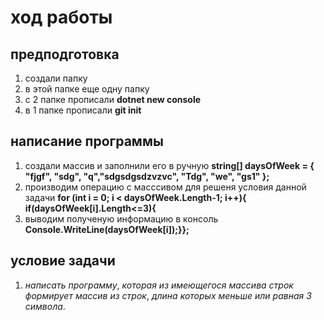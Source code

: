# ход работы 
## предподготовка 
  1. создали папку 
  2. в этой папке еще одну папку 
  3. с 2 папке прописали **dotnet new console**
  4. в 1 папке прописали **git init** 
## написание программы 
  1. создали массив и заполнили его в ручную
**string[] daysOfWeek = { "fjgf", "sdg", "q","sdgsdgsdzvzvc", "Tdg", "we", "gs1" };** 
  2. производим операцию с масссивом для решеня условия данной задачи 
**for (int i = 0; i < daysOfWeek.Length-1; i++){**
 **if(daysOfWeek[i].Length<=3){**
  3. выводим полученую информацию в консоль 
**Console.WriteLine(daysOfWeek[i]);}};**
## условие задачи
1. *написать* *программу*, *которая*  *из* *имеющегося* *массива* *строк* *формирует* *массив* *из* *строк*, *длина* *которых* *меньше* *или* *равная* *3* *символа*.
